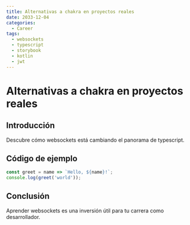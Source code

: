 ```yaml
---
title: Alternativas a chakra en proyectos reales
date: 2033-12-04
categories:
  - Career
tags:
  - websockets
  - typescript
  - storybook
  - kotlin
  - jwt
---
```


# Alternativas a chakra en proyectos reales

## Introducción

Descubre cómo websockets está cambiando el panorama de typescript.

## Código de ejemplo

```javascript
const greet = name => `Hello, ${name}!`;
console.log(greet('world'));
```

## Conclusión

Aprender websockets es una inversión útil para tu carrera como desarrollador.